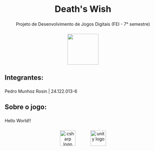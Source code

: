 <h1 align="center">Death's Wish</h1>

###

<p align="center">Projeto de Desenvolvimento de Jogos Digitais (FEI - 7° semestre)</p>

###

<div align="center">
  <img height="100" src="https://upload.wikimedia.org/wikipedia/commons/c/c4/Unity_2021.svg"  />
</div>

###

<h2 align="left">Integrantes:</h2>

###

<p align="left">Pedro Munhoz Rosin | 24.122.013-6</p>

###

<h2 align="left">Sobre o jogo:</h2>

###

<p align="left">Hello World!!</p>

###


###


<div align="center">
  <img src="https://cdn.jsdelivr.net/gh/devicons/devicon/icons/csharp/csharp-original.svg" height="50" alt="csharp logo"  />
  <img width="40" />
  <img src="https://cdn.jsdelivr.net/gh/devicons/devicon/icons/unity/unity-original.svg" height="50" alt="unity logo"  />
</div>

###
